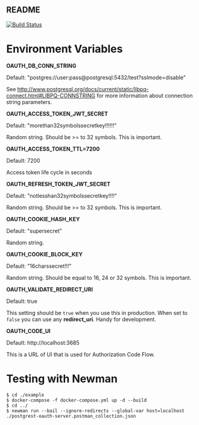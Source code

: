 README
------

[![Build Status](https://travis-ci.org/wildsurfer/postgrest-oauth-server.svg?branch=master)](https://travis-ci.org/wildsurfer/postgrest-oauth-server)

Environment Variables
=====================

**OAUTH_DB_CONN_STRING**

Default: "postgres://user:pass@postgresql:5432/test?sslmode=disable"

See http://www.postgresql.org/docs/current/static/libpq-connect.html#LIBPQ-CONNSTRING for more information about connection string parameters.

**OAUTH_ACCESS_TOKEN_JWT_SECRET**

Default: "morethan32symbolssecretkey!!!!!!"

Random string. Should be >= to 32 symbols. This is important.

**OAUTH_ACCESS_TOKEN_TTL=7200**

Default: 7200

Access token life cycle in seconds

**OAUTH_REFRESH_TOKEN_JWT_SECRET**

Default: "notlesshan32symbolssecretkey!!!!"

Random string. Should be >= to 32 symbols. This is important.

**OAUTH_COOKIE_HASH_KEY**

Default: "supersecret"

Random string.

**OAUTH_COOKIE_BLOCK_KEY**

Default: "16charssecret!!!"

Random string. Should be equal to 16, 24 or 32 symbols. This is important.


**OAUTH_VALIDATE_REDIRECT_URI**

Default: true

This setting should be `true` when you use this in production. When set to `false` you can use any **redirect_uri**. Handy for development. 

**OAUTH_CODE_UI**

Default: http://localhost:3685

This is a URL of UI that is used for Authorization Code Flow. 

Testing with Newman
===================
```
$ cd ./example
$ docker-compose -f docker-compose.yml up -d --build
$ cd ../
$ newman run --bail --ignore-redirects --global-var host=localhost ./postgrest-oauth-server.postman_collection.json

```
